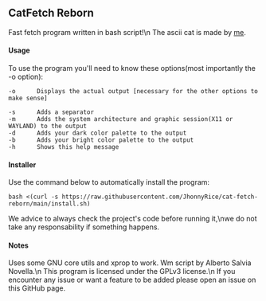 ## CatFetch Reborn
Fast fetch program written in bash script!\n
The ascii cat is made by [me](https://github.com/jhonnyrice).

#### Usage
To use the program you'll need to know these options(most importantly the -o option):
```
-o		Displays the actual output [necessary for the other options to make sense]

-s		Adds a separator
-m		Adds the system architecture and graphic session(X11 or WAYLAND) to the output
-d		Adds your dark color palette to the output
-b		Adds your bright color palette to the output
-h		Shows this help message
```

#### Installer
Use the command below to automatically install the program:
```
bash <(curl -s https://raw.githubusercontent.com/JhonnyRice/cat-fetch-reborn/main/install.sh)
```
We advice to always check the project's code before running it,\nwe do not take any responsability if something happens.

#### Notes
Uses some GNU core utils and xprop to work. Wm script by Alberto Salvia Novella.\n
This program is licensed under the GPLv3 license.\n
If you encounter any issue or want a feature to be added please open an issue on this GitHub page.
